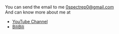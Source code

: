 You can send the email to me <0spectrep0@gmail.com>  
And can know more about me at
- [YouTube Channel](https://www.youtube.com/@spectre-pro)
- [BiliBili](https://b23.tv/teXIVBB)